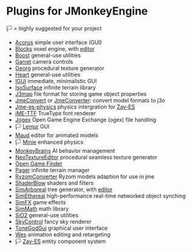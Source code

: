 # Plugins for JMonkeyEngine

🏳️ = highly suggested for your project

* [Acorus](https://github.com/stephengold/Acorus) simple user interface (GUI)
* [Blocks](https://github.com/rvandoosselaer/Blocks) voxel engine, with [editor](https://github.com/rvandoosselaer/BlocksBuilder)
* [Boost](https://github.com/codex128/Boost) general-use utilities
* [Garret](https://github.com/stephengold/Garrett) camera controls
* [Georg](https://github.com/stephengold/Georg) procedural texture generator
* [Heart](https://github.com/stephengold/Heart) general-use utilities
* [IGUI](https://github.com/riccardobl/jme-igui) immediate, minimalistic GUI
* [IsoSurface](https://github.com/Simsilica/IsoSurface) infinite terrain library
* [J3map](https://github.com/codex128/J3map) file format for storing game object properties
* [JmeConvert](https://github.com/Simsilica/JmeConvert) or [JmeConverter](https://github.com/rvandoosselaer/JmeConverter): convert model formats to j3o
* [Jme-es-physics](https://github.com/rvandoosselaer/Jme-es-physics) physics intergration for [Zay-ES](https://github.com/jMonkeyEngine-Contributions/zay-es)
* [jME-TTF](https://github.com/stephengold/jME-TTF) TrueType font renderer
* [Jogex](https://github.com/Simsilica/jogex) Open Game Engine Exchange (ogex) file handling
* 🏳️ [Lemur](https://github.com/jMonkeyEngine-Contributions/Lemur) GUI
* [Maud](https://github.com/stephengold/Maud) editor for animated models
* 🏳️ [Minie](https://github.com/stephengold/Minie) enhanced physics
* [MonkeyBrains](https://github.com/QuietOne/MonkeyBrains) AI behavior management
* [NeoTextureEditor](https://github.com/jMonkeyEngine-Contributions/NeoTextureEditor) procedural seamless texture generator
* [Open Game Finder](https://code.google.com/archive/p/open-game-finder/downloads/list)
* [Pager](https://github.com/Simsilica/Pager) infinite terrain manager
* [RyzomConverter](https://github.com/stephengold/RyzomConverter) Ryzom models adaption for use in jme
* [ShaderBlow](https://github.com/jMonkeyEngine-Contributions/shaderblowlib) shaders and filters
* [SimArboreal](https://github.com/Simsilica/Pager) tree generator, with [editor](https://github.com/Simsilica/SimArboreal-Editor)
* [SimEthereal](https://github.com/Simsilica/SimEthereal) high-performance real-time networked object synching
* [SimFX](https://github.com/Simsilica/SimFX) game effects
* [SimMath](https://github.com/Simsilica/SimMath) math library
* [SiO2](https://github.com/Simsilica/SiO2) general-use utilities
* [SkyControl](https://github.com/stephengold/SkyControl) fancy sky renderer
* [ToneGodGui](https://github.com/meltzow/tonegodgui) graphical user interface
* [Wes](https://github.com/stephengold/Wes) animation editing and retargeting
* 🏳️ [Zay-ES](https://github.com/jMonkeyEngine-Contributions/zay-es) entity component system
